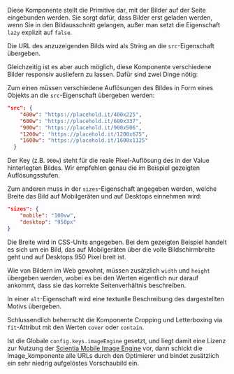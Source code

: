 Diese Komponente stellt die Primitive dar, mit der Bilder auf der Seite eingebunden werden. Sie sorgt dafür, dass Bilder erst geladen werden, wenn Sie in den Bildausschnitt gelangen, außer man setzt die Eigenschaft `lazy` explizit auf `false`.

Die URL des anzuzeigenden Bilds wird als String an die `src`-Eigenschaft übergeben.

Gleichzeitig ist es aber auch möglich, diese Komponente verschiedene Bilder responsiv ausliefern zu lassen. Dafür sind zwei Dinge nötig:

Zum einen müssen verschiedene Auflösungen des Bildes in Form eines Objekts an die `src`-Eigenschaft übergeben werden:   

```json
"src": {
    "400w": "https://placehold.it/400x225",
    "600w": "https://placehold.it/600x337",
    "900w": "https://placehold.it/900x506",
    "1200w": "https://placehold.it/1200x675",
    "1600w": "https://placehold.it/1600x1125"
  }
```

Der Key (z.B. `900w`) steht für die reale Pixel-Auflösung des in der Value hinterlegten Bildes. Wir empfehlen genau die im Beispiel gezeigten Auflösungsstufen.

Zum anderen muss in der `sizes`-Eigenschaft angegeben werden, welche Breite das Bild auf Mobilgeräten und auf Desktops einnehmen wird:

```json
"sizes": {
    "mobile": "100vw",
    "desktop": "950px"
}
```   

Die Breite wird in CSS-Units angegeben. Bei dem gezeigten Beispiel handelt es sich um ein Bild, das auf Mobilgeräten über die volle Bildschirmbreite geht und auf Desktops 950 Pixel breit ist.

Wie von Bildern im Web gewohnt, müssen zusätzlich `width` und `height` übergeben werden, wobei es bei den Werten eigentlich nur darauf ankommt, dass sie das korrekte Seitenverhältnis beschreiben.

In einer `alt`-Eigenschaft wird eine textuelle Beschreibung des dargestellten Motivs übergeben. 

Schlussendlich beherrscht die Komponente Cropping und Letterboxing via `fit`-Attribut mit den Werten `cover` oder `contain`.

Ist die Globale `config.keys.imageEngine` gesetzt, und liegt damit eine Lizenz zur Nutzung der [Scientia Mobile Image Engine](https://www.scientiamobile.com/page/imageengine) vor, dann schickt die Image_komponente alle URLs durch den Optimierer und bindet zusätzlich ein sehr niedrig aufgelöstes Vorschaubild ein. 